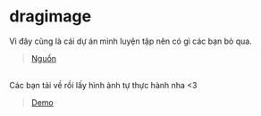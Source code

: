# dragimage
Vì đây cũng là cái dự án mình luyện tập nên có gì các bạn bỏ qua. 
<br>
> [Nguồn](https://www.youtube.com/watch?v=6va5tV1u0Po)
<br>
Các bạn tải về rồi lấy hình ảnh tự thực hành nha &lt;3

> [Demo](https://tusgino.github.io/dragimage/)

